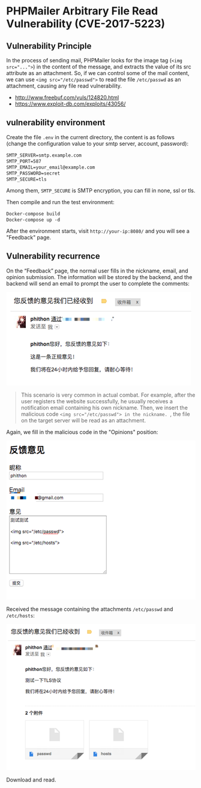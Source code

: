 # PHPMailer Arbitrary File Read Vulnerability (CVE-2017-5223)

## Vulnerability Principle

In the process of sending mail, PHPMailer looks for the image tag (`<img src="...">`) in the content of the message, and extracts the value of its src attribute as an attachment. So, if we can control some of the mail content, we can use `<img src="/etc/passwd">` to read the file `/etc/passwd` as an attachment, causing any file read vulnerability.

 - http://www.freebuf.com/vuls/124820.html
 - https://www.exploit-db.com/exploits/43056/

## vulnerability environment

Create the file `.env` in the current directory, the content is as follows (change the configuration value to your smtp server, account, password):

```
SMTP_SERVER=smtp.example.com
SMTP_PORT=587
SMTP_EMAIL=your_email@example.com
SMTP_PASSWORD=secret
SMTP_SECURE=tls
```

Among them, `SMTP_SECURE` is SMTP encryption, you can fill in none, ssl or tls.

Then compile and run the test environment:

```
Docker-compose build
Docker-compose up -d
```

After the environment starts, visit `http://your-ip:8080/` and you will see a "Feedback" page.

## Vulnerability recurrence

On the “Feedback” page, the normal user fills in the nickname, email, and opinion submission. The information will be stored by the backend, and the backend will send an email to prompt the user to complete the comments:

![](1.png)

> This scenario is very common in actual combat. For example, after the user registers the website successfully, he usually receives a notification email containing his own nickname. Then, we insert the malicious code `<img src="/etc/passwd"> in the nickname. `, the file on the target server will be read as an attachment.

Again, we fill in the malicious code in the "Opinions" position:

![](2.png)

Received the message containing the attachments `/etc/passwd` and `/etc/hosts`:

![](3.png)

Download and read.